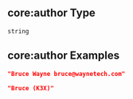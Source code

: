 ## core:author Type

`string`

## core:author Examples

```json
"Bruce Wayne bruce@waynetech.com"
```

```json
"Bruce (K3X)"
```
